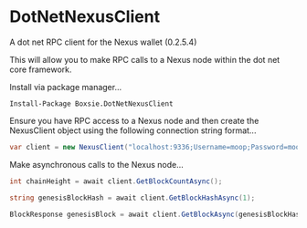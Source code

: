 # DotNetNexusClient
A dot net RPC client for the Nexus wallet (0.2.5.4)

This will allow you to make RPC calls to a Nexus node within the dot net core framework.

Install via package manager...

```
Install-Package Boxsie.DotNetNexusClient
```

Ensure you have RPC access to a Nexus node and then create the NexusClient object using the following connection string format...

```csharp
var client = new NexusClient("localhost:9336;Username=moop;Password=moop");
```

Make asynchronous calls to the Nexus node...

```csharp
int chainHeight = await client.GetBlockCountAsync();

string genesisBlockHash = await client.GetBlockHashAsync(1);

BlockResponse genesisBlock = await client.GetBlockAsync(genesisBlockHash);
```
